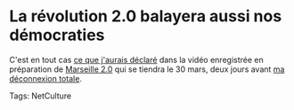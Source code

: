 # La révolution 2.0 balayera aussi nos démocraties

C'est en tout cas [ce que j'aurais déclaré](http://www.levidepoches.fr/echange/2011/03/-la-r%C3%A9volution-20-va-aussi-balayer-nos-d%C3%A9mocraties-occidentales-explique-thierry-crouzet-pour-pr%C3%A9sen.html) dans la vidéo enregistrée en préparation de [Marseille 2.0](http://marseille20.capitale.pro/) qui se tiendra le 30 mars, deux jours avant [ma déconnexion totale](http://blog.tcrouzet.com/2011/03/18/je-ferme-mon-blog/).

Tags: NetCulture
